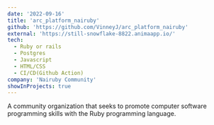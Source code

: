 ```yaml
---
date: '2022-09-16'
title: 'arc_platform_nairuby'
github: 'https://github.com/VinneyJ/arc_platform_nairuby'
external: 'https://still-snowflake-8822.animaapp.io/'
tech:
  - Ruby or rails
  - Postgres
  - Javascript
  - HTML/CSS
  - CI/CD(Github Action)
company: 'Nairuby Community'
showInProjects: true
---
```


A community organization that seeks  to promote computer software programming skills with the Ruby programming language.
